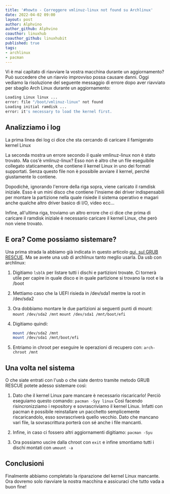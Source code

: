 ```yaml
---
title: '#howto - Correggere vmlinuz-linux not found su Archlinux' 
date: 2022-04-02 09:00
layout: post 
author: Alphvino
author_github: Alphvino
coauthor: linuxhub
coauthor_github: linuxhubit
published: true
tags: 
- archlinux
- pacman
---
```


Vi è mai capitato di riavviare la vostra macchina durante un aggiornamento? Può succedere che un riavvio improvviso possa causare danni. Oggi vediamo la risoluzione del seguente messaggio di errore dopo aver riavviato per sbaglio Arch Linux durante un aggiornamento:

```bash
Loading Linux linux ...
error: file "/boot/vmlinuz-linux" not found
Loading initial ramdisk ...
error: it's necessary to load the kernel first.
```

## Analizziamo i log

La prima linea dei log ci dice che sta cercando di caricare il famigerato kernel Linux

La seconda mostra un errore secondo il quale vmlinuz-linux non è stato trovato. Ma cos'è vmlinuz-linux? Esso non è altro che un file eseguibile collegato staticamente, che contiene il kernel Linux in uno dei formati supportati. Senza questo file non è possibile avviare il kernel, perché giustamente lo contiene. 

Dopodichè, ignorando l'errore della riga sopra, viene caricato il ramdisk iniziale. 
Esso è un mini disco che contiene l'insieme dei driver indispensabili per montare la partizione nella quale risiede il sistema operativo e magari anche qualche altro driver basico di I/O, video ecc...

Infine, all'ultima riga, troviamo un altro errore che ci dice che prima di caricare il ramdisk iniziale è necessario caricare il kernel Linux, che però non viene trovato.

## E ora? Come possiamo sistemare?

Una prima strada la abbiamo già indicata in questo articolo [qui, sul GRUB RESCUE](https://linuxhub.it/articles/howto-avviare-il-sistema-da-grub-rescue/). Ma se avete una usb di archlinux tanto meglio usarla. Da usb con archlinux: 

1. Digitiamo `lsblk` per listare tutti i dischi e partizioni trovate. Ci tornerà utile per capire in quale disco e in quale partizione si trovano la root e la /boot

2. Mettiamo caso che la UEFI risieda in /dev/sda1 mentre la root in /dev/sda2

3. Ora dobbiamo montare le due partizioni ai seguenti punti di mount:
   `mount /dev/sda2 /mnt`
   `mount /dev/sda1 /mnt/boot/efi`

4. Digitiamo quindi:
   ```bash
   mount /dev/sda2 /mnt
   mount /dev/sda1 /mnt/boot/efi
   ```

5. Entriamo in chroot per eseguire le operazioni di recupero con:
   `arch-chroot /mnt`

## Una volta nel sistema
O che siate entrati con l'usb o che siate dentro tramite metodo GRUB RESCUE potete adesso sistemare così: 

1. Dato che il kernel Linux pare mancare è necessario riscaricarlo! Perciò eseguiamo questo comando: `pacman -Syy linux` Così facendo risincronizziamo i repository e sovrascriviamo il kernel Linux. Infatti con pacman è possibile reinstallare un pacchetto semplicemente riscaricandolo, esso sovrascriverà quello vecchio. Dato che mancano vari file, la sovrascrittura porterà con sé anche i file mancanti.

2. Infine, in caso ci fossero altri aggiornamenti digitiamo: `pacman -Syu` 

3. Ora possiamo uscire dalla chroot con `exit` e infine smontiamo tutti i dischi montati con `umount -a`

## Conclusioni

Finalmente abbiamo completato la riparazione del kernel Linux mancante. Ora dovremo solo riavviare la nostra macchina e assicuraci che tutto vada a buon fine!
